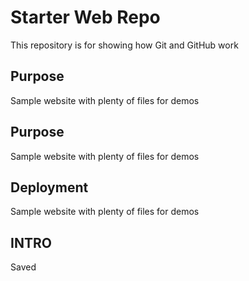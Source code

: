 # Starter Web Repo

This repository is for showing how Git and GitHub work

## Purpose

Sample website with plenty of files for demos

## Purpose

Sample website with plenty of files for demos

## Deployment

Sample website with plenty of files for demos

## INTRO

Saved